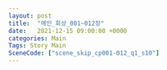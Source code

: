 ```yaml
---
layout: post
title:  "메인_회상_001~012장"
date:   2021-12-15 09:00:00 +0000
categories: Main
Tags: Story Main
SceneCode: ["scene_skip_cp001-012_q1_s10"]
---
```

